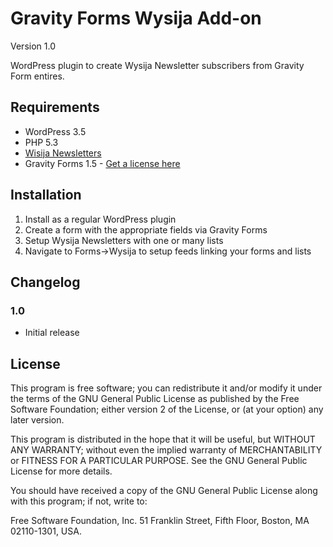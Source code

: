 Gravity Forms Wysija Add-on
===========================

Version 1.0

WordPress plugin to create Wysija Newsletter subscribers from Gravity Form entires.


## Requirements
* WordPress 3.5
* PHP 5.3
* [Wisija Newsletters](http://wordpress.org/extend/plugins/wysija-newsletters/)
* Gravity Forms 1.5 - [Get a license here](http://benjaminhays.com/gravityforms)

## Installation
1. Install as a regular WordPress plugin
2. Create a form with the appropriate fields via Gravity Forms
3. Setup Wysija Newsletters with one or many lists
4. Navigate to Forms->Wysija to setup feeds linking your forms and lists

## Changelog

### 1.0 
* Initial release

## License
This program is free software; you can redistribute it and/or modify it under the terms of the GNU General Public License as published by the Free Software Foundation; either version 2 of the License, or (at your option) any later version.

This program is distributed in the hope that it will be useful, but WITHOUT ANY WARRANTY; without even the implied warranty of MERCHANTABILITY or FITNESS FOR A PARTICULAR PURPOSE. See the GNU General Public License for more details.

You should have received a copy of the GNU General Public License along with this program; if not, write to:

Free Software Foundation, Inc. 51 Franklin Street, Fifth Floor, Boston, MA 02110-1301, USA.